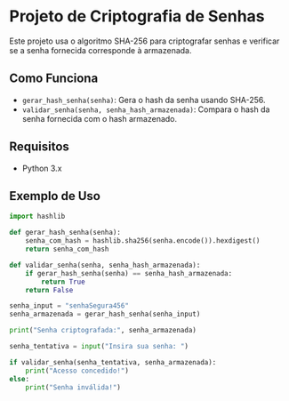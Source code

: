 # Projeto de Criptografia de Senhas

Este projeto usa o algoritmo SHA-256 para criptografar senhas e verificar se a senha fornecida corresponde à armazenada.

## Como Funciona

- `gerar_hash_senha(senha)`: Gera o hash da senha usando SHA-256.
- `validar_senha(senha, senha_hash_armazenada)`: Compara o hash da senha fornecida com o hash armazenado.

## Requisitos

- Python 3.x

## Exemplo de Uso

```python
import hashlib

def gerar_hash_senha(senha):
    senha_com_hash = hashlib.sha256(senha.encode()).hexdigest()
    return senha_com_hash

def validar_senha(senha, senha_hash_armazenada):
    if gerar_hash_senha(senha) == senha_hash_armazenada:
        return True
    return False

senha_input = "senhaSegura456"
senha_armazenada = gerar_hash_senha(senha_input)

print("Senha criptografada:", senha_armazenada)

senha_tentativa = input("Insira sua senha: ")

if validar_senha(senha_tentativa, senha_armazenada):
    print("Acesso concedido!")
else:
    print("Senha inválida!")
```
